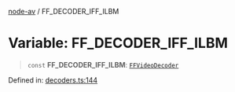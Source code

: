 [node-av](../globals.md) / FF\_DECODER\_IFF\_ILBM

# Variable: FF\_DECODER\_IFF\_ILBM

> `const` **FF\_DECODER\_IFF\_ILBM**: [`FFVideoDecoder`](../type-aliases/FFVideoDecoder.md)

Defined in: [decoders.ts:144](https://github.com/seydx/av/blob/f8631fc881b394300b1479f511d55cf1c370a87f/src/constants/decoders.ts#L144)
